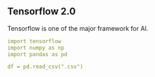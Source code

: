 ## Tensorflow 2.0

Tensorflow is one of the major framework for AI.

```yaml
import tensorflow
import numpy as np
import pandas as pd

df = pd.read_csv(".csv")
```
